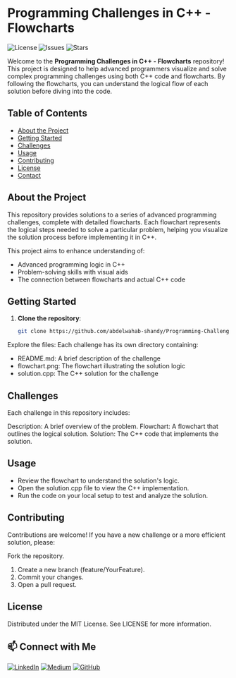 # Programming Challenges in C++ - Flowcharts
![License](https://img.shields.io/github/license/abdelwahab-shandy/Programming-Challenges-CPlusPlus-Flowcharts)
![Issues](https://img.shields.io/github/issues/abdelwahab-shandy/Programming-Challenges-CPlusPlus-Flowcharts)
![Stars](https://img.shields.io/github/stars/abdelwahab-shandy/Programming-Challenges-CPlusPlus-Flowcharts)

Welcome to the **Programming Challenges in C++ - Flowcharts** repository! This project is designed to help advanced programmers visualize and solve complex programming challenges using both C++ code and flowcharts. By following the flowcharts, you can understand the logical flow of each solution before diving into the code.

## Table of Contents

- [About the Project](#about-the-project)
- [Getting Started](#getting-started)
- [Challenges](#challenges)
- [Usage](#usage)
- [Contributing](#contributing)
- [License](#license)
- [Contact](#contact)

## About the Project

This repository provides solutions to a series of advanced programming challenges, complete with detailed flowcharts. Each flowchart represents the logical steps needed to solve a particular problem, helping you visualize the solution process before implementing it in C++.

This project aims to enhance understanding of:
- Advanced programming logic in C++
- Problem-solving skills with visual aids
- The connection between flowcharts and actual C++ code

## Getting Started

1. **Clone the repository**:
   ```bash
   git clone https://github.com/abdelwahab-shandy/Programming-Challenges-CPlusPlus-Flowcharts.git

Explore the files: Each challenge has its own directory containing:
- README.md: A brief description of the challenge
- flowchart.png: The flowchart illustrating the solution logic
- solution.cpp: The C++ solution for the challenge

## Challenges
Each challenge in this repository includes:

Description: A brief overview of the problem.
Flowchart: A flowchart that outlines the logical solution.
Solution: The C++ code that implements the solution.

## Usage
- Review the flowchart to understand the solution's logic.
- Open the solution.cpp file to view the C++ implementation.
- Run the code on your local setup to test and analyze the solution.

## Contributing
Contributions are welcome! If you have a new challenge or a more efficient solution, please:

Fork the repository.
1. Create a new branch (feature/YourFeature).
2. Commit your changes.
3. Open a pull request.

## License
Distributed under the MIT License. See LICENSE for more information.

## 📫 Connect with Me
[![LinkedIn](https://img.shields.io/badge/-LinkedIn-0A66C2?logo=linkedin&logoColor=white)](https://www.linkedin.com/in/abdelwahab-shandy/)
[![Medium](https://img.shields.io/badge/-Medium-00AB6C?logo=medium&logoColor=white)](https://medium.com/@abdelwahabshandy)
[![GitHub](https://img.shields.io/badge/-GitHub-181717?logo=github&logoColor=white)](https://github.com/abdelwahab-shandy)
